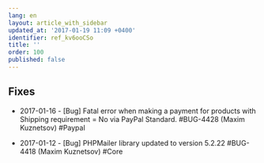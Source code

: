 ```yaml
---
lang: en
layout: article_with_sidebar
updated_at: '2017-01-19 11:09 +0400'
identifier: ref_kv6ooCSo
title: ''
order: 100
published: false
---
```

## Fixes

* 2017-01-16 - [Bug] Fatal error when making a payment for products with Shipping requirement = No via PayPal Standard. #BUG-4428 (Maxim Kuznetsov) #Paypal

* 2017-01-12 - [Bug] PHPMailer library updated to version 5.2.22 #BUG-4418 (Maxim Kuznetsov) #Core
